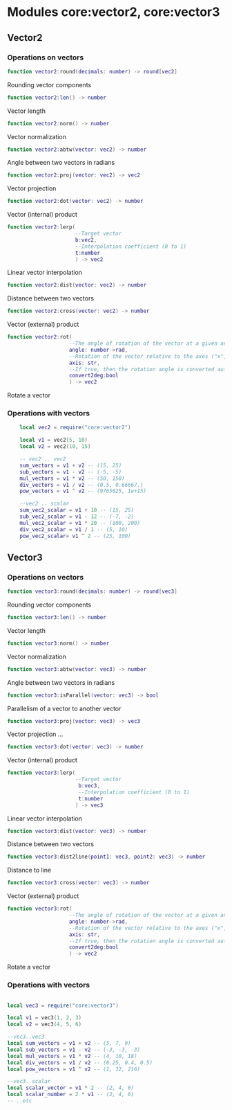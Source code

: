 # Modules core:vector2, core:vector3

## Vector2
### Operations on vectors


```lua
function vector2:round(decimals: number) -> round[vec2]
```
Rounding vector components

```lua
function vector2:len() -> number
```
Vector length

```lua
function vector2:norm() -> number
```
Vector normalization

```lua
function vector2:abtw(vector: vec2) -> number
```
Angle between two vectors in radians

```lua
function vector2:proj(vector: vec2) -> vec2
```
Vector projection

```lua
function vector2:dot(vector: vec2) -> number
```
Vector (internal) product

```lua
function vector2:lerp(
                      --Target vector
                      b:vec2,
                      --Interpolation coefficient (0 to 1)
                      t:number
                      ) -> vec2
```
Linear vector interpolation

```lua
function vector2:dist(vector: vec2) -> number
```
Distance between two vectors

```lua
function vector2:cross(vector: vec2) -> number
```
Vector (external) product

```lua
function vector2:rot(
                    --The angle of rotation of the vector at a given angle (in radians)
                    angle: number->rad,
                    --Rotation of the vector relative to the axes ("x", "y", "z")
                    axis: str,
                    --If true, then the rotation angle is converted automatically from degrees to radians
                    convert2deg:bool
                    ) -> vec2
```
Rotate a vector

### Operations with vectors

```lua
    local vec2 = require("core:vector2")

    local v1 = vec2(5, 10)
    local v2 = vec2(10, 15)

    -- vec2 .. vec2
    sum_vectors = v1 + v2 -- (15, 25)
    sub_vectors = v1 - v2 -- (-5, -5)
    mul_vectors = v1 * v2 -- (50, 150)
    div_vectors = v1 / v2 -- (0.5, 0.66667.)
    pow_vectors = v1 ^ v2 -- (9765625, 1e+15)

    --vec2 .. scalar
    sum_vec2_scalar = v1 + 10 -- (15, 25)
    sub_vec2_scalar = v1 - 12 -- (-7, -2)
    mul_vec2_scalar = v1 * 20 -- (100, 200)
    div_vec2_scalar = v1 / 1 -- (5, 10)
    pow_vec2_scalar= v1 ^ 2 -- (25, 100)
```



## Vector3
### Operations on vectors

```lua
function vector3:round(decimals: number) -> round[vec3]
```
Rounding vector components
```lua
function vector3:len() -> number
```
Vector length

```lua
function vector3:norm() -> number
```
Vector normalization

```lua
function vector3:abtw(vector: vec3) -> number
```
Angle between two vectors in radians

```lua
function vector3:isParallel(vector: vec3) -> bool
```
Parallelism of a vector to another vector


```lua
function vector3:proj(vector: vec3) -> vec3
```
Vector projection
...

```lua
function vector3:dot(vector: vec3) -> number
```
Vector (internal) product

```lua
function vector3:lerp(
                      --Target vector
                       b:vec3,
                       --Interpolation coefficient (0 to 1)
                       t:number
                      ) -> vec3
```
Linear vector interpolation

```lua
function vector3:dist(vector: vec3) -> number
```
Distance between two vectors

```lua
function vector3:dist2line(point1: vec3, point2: vec3) -> number
```
Distance to line

```lua
function vector3:cross(vector: vec3) -> number
```
Vector (external) product

```lua
function vector3:rot(
                    --The angle of rotation of the vector at a given angle (in radians)
                    angle: number->rad,
                    --Rotation of the vector relative to the axes ("x", "y", "z")
                    axis: str,
                    --If true, then the rotation angle is converted automatically from degrees to radians
                    convert2deg:bool
                    ) -> vec2
```
Rotate a vector

### Operations with vectors

```lua

local vec3 = require("core:vector3")

local v1 = vec3(1, 2, 3)
local v2 = vec3(4, 5, 6)

--vec3..vec3
local sum_vectors = v1 + v2 -- (5, 7, 9)
local sub_vectors = v1 - v2 -- (-3, -3, -3)
local mul_vectors = v1 * v2 -- (4, 10, 18)
local div_vectors = v1 / v2 -- (0.25, 0.4, 0.5)
local pow_vectors = v1 ^ v2 -- (1, 32, 216)

--vec3..scalar
local scalar_vector = v1 * 2 -- (2, 4, 6)
local scalar_number = 2 * v1 -- (2, 4, 6)
-- ..etc

```
